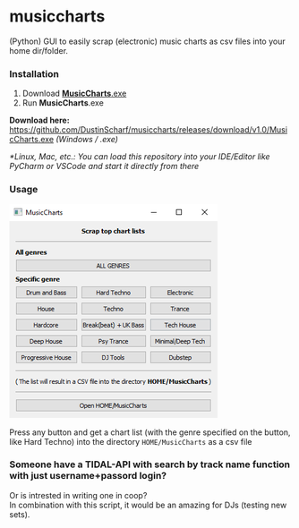 # musiccharts
(Python) GUI to easily scrap (electronic) music charts as csv files into your home dir/folder.

### Installation
1. Download [**MusicCharts**.exe](https://github.com/DustinScharf/musiccharts/releases/download/v1.0/MusicCharts.exe "Click here to download MusicCharts")
2. Run **MusicCharts**.exe  

**Download here:** https://github.com/DustinScharf/musiccharts/releases/download/v1.0/MusicCharts.exe _(Windows / .exe)_  

_*Linux, Mac, etc.: You can load this repository into your IDE/Editor like PyCharm or VSCode and start it directly from there_

### Usage

![This image shows the GUI of musiccharts, it contains a button to scrap the top 100 list of different genres](window.png "The GUI of musiccharts")

Press any button and get a chart list (with the genre specified on the button, like Hard Techno) 
into the directory `HOME/MusicCharts` as a csv file

### Someone have a TIDAL-API with search by track name function with just username+passord login?
Or is intrested in writing one in coop?  
In combination with this script, it would be an amazing for DJs (testing new sets).
